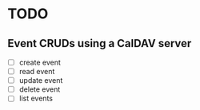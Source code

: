 # TODO


## Event CRUDs using a CalDAV server

- [ ] create event
- [ ] read event
- [ ] update event
- [ ] delete event
- [ ] list events
